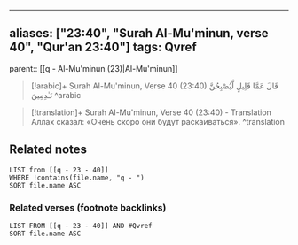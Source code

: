 
---
aliases: ["23:40", "Surah Al-Mu'minun, verse 40", "Qur'an 23:40"]
tags: Qvref
---

parent:: [[q - Al-Mu'minun (23)|Al-Mu'minun]]

> [!arabic]+ Surah Al-Mu'minun, Verse 40 (23:40)
> <span class="quran-arabic">قَالَ عَمَّا قَلِيلٍ لَّيُصْبِحُنَّ نَـٰدِمِينَ</span>
^arabic

> [!translation]+ Surah Al-Mu'minun, Verse 40 (23:40) - Translation
> Аллах сказал: «Очень скоро они будут раскаиваться».
^translation



## Related notes
```dataview
LIST from [[q - 23 - 40]]
WHERE !contains(file.name, "q - ")
SORT file.name ASC
```

### Related verses (footnote backlinks)
```dataview
LIST FROM [[q - 23 - 40]] AND #Qvref
SORT file.name ASC
```

